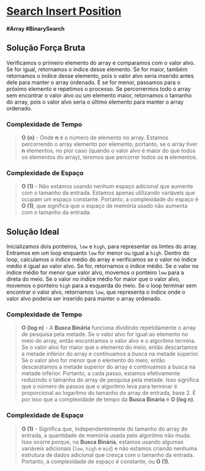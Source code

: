 # [Search Insert Position](https://leetcode.com/problems/search-insert-position)

#### \#Array \#BinarySearch

## Solução Força Bruta

Verificamos o primeiro elemento do array e comparamos com o valor alvo. Se for igual, retornamos o índice desse elemento.
Se for maior, também retornamos o índice desse elemento, pois o valor alvo seria inserido antes dele para manter o array
ordenado. E se for menor, passamos para o próximo elemento e repetimos o processo. Se percorrermos todo o array sem
encontrar o valor alvo ou um elemento maior, retornamos o tamanho do array, pois o valor alvo seria o último elemento
para manter o array ordenado.

### Complexidade de Tempo
>**O (n)** - Onde **n** é o número de elemento no array. Estamos percorrendo o array elemento por elemento, portanto, se
> o array tiver **n** elementos, no pior caso (quando o valor alvo é maior do que todos os elementos do array), teremos
> que percorrer todos os **n** elementos.

### Complexidade de Espaço
>**O (1)** - Não estamos usando nenhum espaço adicional que aumente com o tamanho da entrada. Estamos apenas utilizando
> variáveis que ocupam um espaço constante. Portanto, a complexidade do espaço é **O (1)**, que significa que o espaço
> de memória usado não aumenta com o tamanho da entrada.

## Solução Ideal

Inicializamos dois ponteiros, `low` e `high`, para representar os limtes do array. Entramos em um loop enquanto `low` for
menor ou igual a `high`. Dentro do loop, calculamos o índice médio do array e verificamos se o valor no índice médio é
igual ao valor alvo. Se for, retornamos o índice médio. Se o valor no índice médio for menor que valor alvo, movemos o
ponteiro `low` para a direta do meio. Se o valor no índice médio for maior que o valor alvo, movemos o ponteiro `high`
para a esquerda do meio. Se o loop terminar sem encontrar o valor alvo, retornamos `low`, que representa o índice onde o
valor alvo poderia ser inserido para manter o array ordenado.

### Complexidade de Tempo
>**O (log n)** - A **Busca Binária** funciona dividindo repetidamente o array de pesquisa pela metade. Se o valor alvo for
> igual ao elemento no meio do array, então encontramos o valor alvo e o algoritmo termina. Se o valor alvo for maior que
> o elemento do meio, então descartamos a metade inferior do array e continuamos a busca na metade superior. Se o valor
> alvo for menor que o elemento do meio, então descaratamos a metade superior do array e continuamos a busca na metade
> inferior. Portanto, a cada passo, estamos efetivamente reduzindo o tamanho do array de pesquisa pela metade. Isso
> significa que o número de passos que o algoritmo leva para terminar é proporcional ao logaritmo do tamanho do array de
> entrada, base 2. É por isso que a complexidade de tempo da **Busca Binária** é **O (log n)**.

### Complexidade de Espaço
>**O (1)** - Significa que, independentemente do tamanho do array de entrada, a quantidade de memória usada pelo algoritmo
> não muda. Isso ocorre porque, na **Busca Binária**, estamos usando algumas variáveis adicionais (`low`, `high` e `mid`)
> e não estamos criando nenhuma estrutura de dados adicional que cresça com o tamanho da entrada. Portanto, a complexidade
> de espaço é constante, ou **O (1)**.